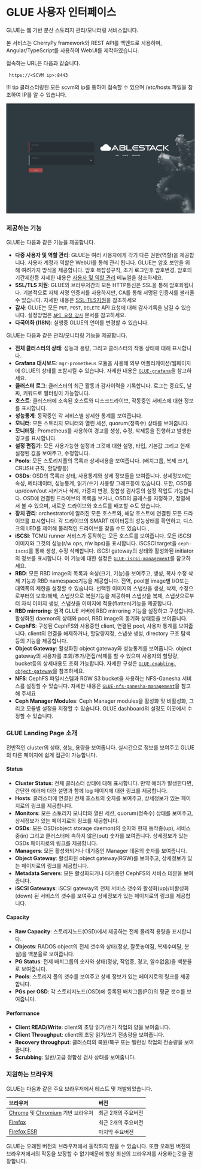 # GLUE 사용자 인터페이스
GLUE는 웹 기반 분산 스토리지 관리/모니터링 서비스입니다.

본 서비스는 CherryPy framework와 REST API를 백엔드로 사용하며, Angular/TypeScript를 사용하여 WebUI를 제작하였습니다.

접속하는 URL은 다음과 같습니다.

 ``` 
  https://<SCVM ip>:8443 
 ```
!!! tip
클러스터링된 모든 scvm의 ip를 통하여 접속할 수 있으며 /etc/hosts 파일을 참조하여 IP를 알 수 있습니다.

![glue-login-webui](../../assets/images/glue_login_webUI.png)


### 제공하는 기능

GLUE는 다음과 같은 기능을 제공합니다.

-   **다중 사용자 및 역할 관리**: GLUE는 여러 사용자에게 각기 다른 권한(역할)을 제공합니다.
    사용자 계정과 역할은 WebUI를 통해 관리 됩니다. GLUE는 암호 보안을 위해 여려가지 방식을 제공합니다. 암호 복잡성규칙, 초기 로그인후 암호변경, 암호의 기간제한등
    자세한 내용은 [사용자 및 역할 관리](account&role-guide.md#_1) 메뉴얼을 참조하세요.
-   **SSL/TLS 지원**: GLUE와 브라우저간의 모든 HTTP통신은 SSL을 통해 암호화됩니다. 기본적으로 자체 서명 인증서를 사용하지만, CA를 통해 서명된 인증서를
    불러올 수 있습니다. 자세한 내용은 [SSL-TLS지원](config-guide.md#ssltls)을 참조하세요
-   **감사**: GLUE는 모든 `PUT`, `POST`, `DELETE` API 요청에 대해 감사기록을 남길 수 있습니다.
    설정방법은 [`API 요청 감사`](api-request-audit-guide.md#api) 문서를 참고하세요.
-   **다국어화 (I18N)**: 실행중 GLUE의 언어를 변경할 수 있습니다.

GLUE는 다음과 같은 관리/모니터링 기능을 제공합니다.

-   **전체 클러스터의 상태**: 성능과 용량, 그리고 클러스터의 작동 상태에 대해 표시합니다.
-   **Grafana 대시보드**: `mgr-prometheus` 모듈을 사용해 외부 어플리케이션/웹페이지에 GLUE의 상태를 포함시킬 수 있습니다.
    자세한 내용은 [`GLUE-grafana`](under-construction.md)을 참고하세요.
-   **클러스터 로그**: 클러스터의 최근 활동과 감사이력을 기록합니다. 로그는 중요도, 날짜, 키워드로 필터링이 가능합니다.
-   **호스트**: 클러스터에 소속된 호스트와 디스크드라이브, 작동중인 서비스에 대한 정보를 표시합니다.
-   **성능통계**: 동작중인 각 서비스별 상세한 통계를 보여줍니다.
-   **모니터**: 모든 스토리지 모니터와 열린 세션, quorum(정족수) 상태를 보여줍니다.
-   **모니터링**: Prometheus를 사용하여 경고를 생성, 수정, 삭제등을 진행하고 발생한 경고를 표시합니다.
-   **설정 편집기**: 모든 사용가능한 설정과 그것에 대한 설명, 타입, 기본값 그리고 현재 설정된 값을 보여주고, 수정합니다.
-   **Pools**: 모든 스토리지풀의 목록과 상세내용을 보여줍니다. (배치그룹, 복제 크기, CRUSH 규칙, 할당량등)
-   **OSDs**: OSD의 목록과 상태, 사용통계와 상세 정보들을 보여줍니다. 상세정보에는 속성, 메타데이터, 성능통계, 읽기/쓰기 사용량 그래프등이 있습니다.
    또한, OSD를 up/down/out 시키거나 삭제, 가중치 변경, 정합성 검사등의 설정 작업도 가능합니다.
    OSD에 연결된 드라이브의 목록을 보거나, OSD의 클래스를 지정하고, 정렬해서 볼 수 있으며, 새로운 드라이브와 호스트를 배포할 수도 있습니다.
-   **장치 관리**: orchestrator에 알려진 모든 호스트와, 해당 호스트에 연결된 모든 드라이브를 표시합니다.
    각 드라이브의 SMART 데이터등의 성능상태를 확인하고, 디스크의 LED를 제어해 물리적인 드라이브를 찾을 수도 있습니다.,
-   **iSCSI**: TCMU runner 서비스가 동작하는 모든 호스트를 보여줍니다. 모든 iSCSI이미지와 그것의 성능(r/w ops, r/w bps)을 표시합니다.
    iSCSCI target을 `ceph-iscsi`를 통해 생성, 수정 삭제합니다. iSCSI gateway의 상태와 활성화된 initiator의 정보를 표시합니다.
    이 기능에 대한 설정은 [`GLUE-iscsi-management`](under-construction.md)를 참고하세요.
-   **RBD**: 모든 RBD image의 목록과 속성(크기, 기능)을 보여주고, 생성, 복사 수정 삭제 기능과 RBD namespace기능을 제공합니다.
    전역, pool별 image별 I/O또는 대역폭의 제한을 설정할 수 있습니다.
    선택된 이미지의 스냅샷을 생성, 삭제, 수정으로부터의 보호/해제, 스냅샷으로 복원기능을 제공하며
    스냅샷을 복제, 스냅샷으로부터 자식 이미지 생성, 스냅샷을 이미지에 적용(flatten)기능을 제공합니다.
-   **RBD mirroring**: 원격 GLUE 서버에 RBD mirroring 기능을 설정하고 구성합니다.
    활성화된 daemon의 상태와 pool, RBD image의 동기화 상태등을 보여줍니다.
-   **CephFS**: 구성된 CephFS와 사용중인 client, 연결된 pool, 사용자 통계를 보여줍니다.
    client의 연결을 해제하거나, 할당량지정, 스냅샷 생성, directory 구조 탐색등의 기능을 제공합니다.
-   **Object Gateway**: 활성화된 object gateway와 성능통계를 보여줍니다.
    object gateway의 사용자를 조회/추가/편집/삭제를 할 수 있으며 사용자의 할당량, bucket등의 상세내용도 조회 가능합니다.
    자세한 구성은 [`GLUE-enabling-object-gateway`](under-construction.md)을 참조하세요.
-   **NFS**: CephFS 파일시스템과 RGW S3 bucket을 사용하는 NFS-Ganesha 서비스를 설정할 수 있습니다. 자세한 내용은 [`GLUE-nfs-ganesha-management`](under-construction.md)을 참고해 주세요
-   **Ceph Manager Modules**: Ceph Manager modules을 활성화 및 비활성화, 그리고 모듈별 설정을 지정할 수 있습니다. GLUE dashboard의 설정도 이곳에서 수정할 수 있습니다.

### GLUE Landing Page 소개


전반적인 cluster의 상태, 성능, 용량을 보여줍니다. 실시간으로 정보를 보여주고 GLUE의 다른 페이지에 쉽게 접근이 가능합니다.

#### Status

-   **Cluster Status**: 전체 클러스터 상태에 대해 표시합니다. 만약 에러가 발생한다면, 간단한 에러에 대한 설명과 함께 log 페이지에 대한 링크를 제공합니다.
-   **Hosts**: 클러스터에 연결된 전체 호스트의 숫자를 보여주고, 상세정보가 있는 페이지로의 링크를 제공합니다.
-   **Monitors**: 모든 스토리지 모니터와 열린 세션, quorum(정족수) 상태를 보여주고, 상세정보가 있는 페이지로의 링크를 제공합니다.
-   **OSDs**: 모든 OSD(object storage daemon)의 숫자와 현재 동작중(up), 서비스중(in) 그리고 클러스터에 속하지 않은(out) 숫자를 보여줍니다. 상세정보가 있는 OSDs 페이지로의 링크를 제공합니다.
-   **Managers**: 모든 활성화되거나 대기중인 Manager 데몬의 숫자를 보여줍니다.
-   **Object Gateway**: 활성화된 object gateway(RGW)를 보여주고, 상세정보가 있는 페이지로의 링크를 제공합니다.
-   **Metadata Servers**: 모든 활성화되거나 대기중인 CephFS의 서비스 데몬을 보여줍니다.
-   **iSCSI Gateways**: iSCSI gateway의 전체 서비스 갯수와 활성화(up)/비활성화(down) 된 서비스의 갯수를 보여주고 상세정보가 있는 페이지로의 링크를 제공합니다.

#### Capacity

-   **Raw Capacity**: 스토리지노드(OSD)에서 제공하는 전체 물리적 용량을 표시합니다.
-   **Objects**: RADOS object의 전체 갯수와 상태(정상, 잘못놓여짐, 복제수미달, 분실)을 백분율로 보여줍니다.
-   **PG Status**: 전제 배치그룹의 숫자와 상태(정상, 작업중, 경고, 알수없음)을 백분율로 보여줍니다.
-   **Pools**: 스토리지 풀의 갯수를 보여주고 상세 정보가 있는 페이지로의 링크를 제공합니다.
-   **PGs per OSD**: 각 스토리지노드(OSD)에 등록된 배치그룹(PG)의 평균 갯수를 보여줍니다.

#### Performance

-   **Client READ/Write**: client의 초당 읽기/쓰기 작업의 양을 보여줍니다.
-   **Client Throughput**: client의 초당 읽기/쓰기 전송량을 보여줍니다.
-   **Recovery throughput**: 클러스터의 복원/복구 또는 벨런싱 작업의 전송량을 보여줍니다.
-   **Scrubbing**: 일반/고급 정합성 검사 상태를 보여줍니다.

### 지원하는 브라우저


GLUE는 다음과 같은 주요 브라우저에서 테스트 및 개발되었습니다.

|브라우저|버전|
|:---|:---|
|[Chrome](https://www.google.com/chrome/) 및 [Chromium](https://www.chromium.org/) 기반 브라우저        |최근 2개의 주요버전|
|[Firefox](https://www.mozilla.org/firefox/)                                                        |최근 2개의 주요버전|
|[Firefox ESR](https://www.mozilla.org/firefox/enterprise/)                                         |마지막 주요버전|




GLUE는 오래된 버전의 브라우저에서 동작하지 않을 수 있습니다. 또한 오래된 버전의 브라우저에서의 작동을 보장할 수 없기때문에 항상 최신의 브라우저를 사용하는것을 권장합니다.
 
